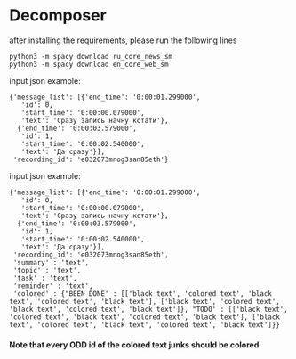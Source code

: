 # Decomposer

after installing the requirements, please run the following lines

```
python3 -m spacy download ru_core_news_sm
python3 -m spacy download en_core_web_sm
```

input json example:
```
{'message_list': [{'end_time': '0:00:01.299000',
   'id': 0,
   'start_time': '0:00:00.079000',
   'text': 'Сразу запись начну кстати'},
  {'end_time': '0:00:03.579000',
   'id': 1,
   'start_time': '0:00:02.540000',
   'text': 'Да сразу'}],
 'recording_id': 'e032073mnog3san85eth'}
 ```
 
input json example:

```
{'message_list': [{'end_time': '0:00:01.299000',
   'id': 0,
   'start_time': '0:00:00.079000',
   'text': 'Сразу запись начну кстати'},
  {'end_time': '0:00:03.579000',
   'id': 1,
   'start_time': '0:00:02.540000',
   'text': 'Да сразу'}],
 'recording_id': 'e032073mnog3san85eth',
 'summary' : 'text',
 'topic' : 'text',
 'task' : 'text',
 'reminder' : 'text',
 'colored' : {"BEEN DONE' : [['black text', 'colored text', 'black text', 'colored text', 'black text'], ['black text', 'colored text', 'black text', 'colored text', 'black text']}, "TODO' : [['black text', 'colored text', 'black text', 'colored text', 'black text'], ['black text', 'colored text', 'black text', 'colored text', 'black text']}}
```

#### Note that every ODD id of the colored text junks should be colored 
